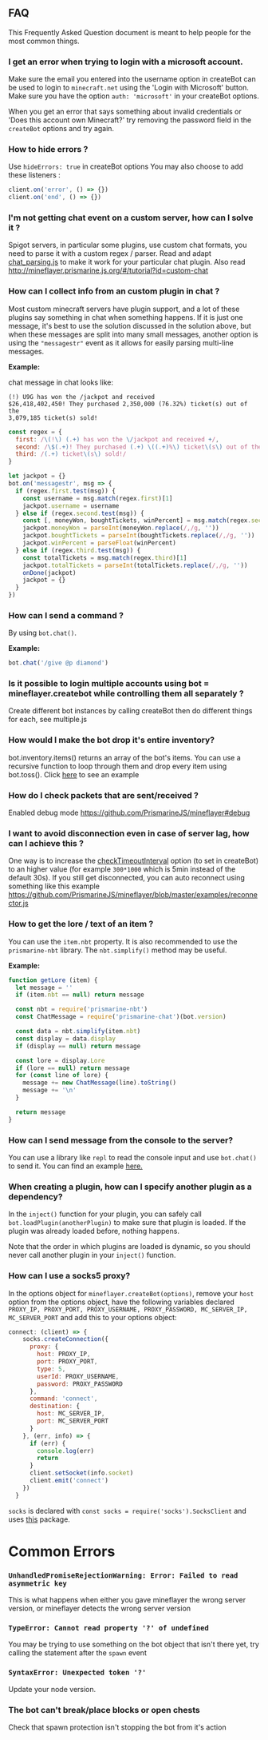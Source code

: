 ## FAQ

This Frequently Asked Question document is meant to help people for the most common things.

### I get an error when trying to login with a microsoft account.

Make sure the email you entered into the username option in createBot can be used to login to `minecraft.net` using the 'Login with Microsoft' button.
Make sure you have the option `auth: 'microsoft'` in your createBot options. 

When you get an error that says something about invalid credentials or 'Does this account own Minecraft?' try removing the password field in the `createBot` options and try again.

### How to hide errors ?

Use `hideErrors: true` in createBot options
You may also choose to add these listeners :
```js
client.on('error', () => {})
client.on('end', () => {})
```

### I'm not getting chat event on a custom server, how can I solve it ?

Spigot servers, in particular some plugins, use custom chat formats, you need to parse it with a custom regex / parser.
Read and adapt [chat_parsing.js](https://github.com/PrismarineJS/mineflayer/blob/master/examples/chat_parsing.js) to make it work for your particular
chat plugin. Also read http://mineflayer.prismarine.js.org/#/tutorial?id=custom-chat

### How can I collect info from an custom plugin in chat ?

Most custom minecraft servers have plugin support, and a lot of these plugins say something in chat when something happens. If it is just one message, it's best to use the solution discussed in the solution above, but when these messages are split into many small messages, another option is using the `"messagestr"` event as it allows for easily parsing multi-line messages.

**Example:**

chat message in chat looks like:
```
(!) U9G has won the /jackpot and received
$26,418,402,450! They purchased 2,350,000 (76.32%) ticket(s) out of the
3,079,185 ticket(s) sold!
```
```js
const regex = {
  first: /\(!\) (.+) has won the \/jackpot and received +/,
  second: /\$(.+)! They purchased (.+) \((.+)%\) ticket\(s\) out of the /,
  third: /(.+) ticket\(s\) sold!/
}

let jackpot = {}
bot.on('messagestr', msg => {
  if (regex.first.test(msg)) {
    const username = msg.match(regex.first)[1]
    jackpot.username = username
  } else if (regex.second.test(msg)) {
    const [, moneyWon, boughtTickets, winPercent] = msg.match(regex.second)
    jackpot.moneyWon = parseInt(moneyWon.replace(/,/g, ''))
    jackpot.boughtTickets = parseInt(boughtTickets.replace(/,/g, ''))
    jackpot.winPercent = parseFloat(winPercent)
  } else if (regex.third.test(msg)) {
    const totalTickets = msg.match(regex.third)[1]
    jackpot.totalTickets = parseInt(totalTickets.replace(/,/g, ''))
    onDone(jackpot)
    jackpot = {}
  }
})
```
### How can I send a command ?

By using `bot.chat()`.

**Example:**
```js
bot.chat('/give @p diamond')
```

### Is it possible to login multiple accounts using bot = mineflayer.createbot while controlling them all separately ?

Create different bot instances by calling createBot then do different things for each, see multiple.js

### How would I make the bot drop it's entire inventory?

bot.inventory.items() returns an array of the bot's items. You can use a recursive function to loop through them and drop every item using bot.toss(). Click [here](https://gist.github.com/dada513/3d88f772be4224b40f9e5d1787bd63e9) to see an example

### How do I check packets that are sent/received ?

Enabled debug mode https://github.com/PrismarineJS/mineflayer#debug

### I want to avoid disconnection even in case of server lag, how can I achieve this ?

One way is to increase the [checkTimeoutInterval](https://github.com/PrismarineJS/node-minecraft-protocol/blob/master/docs/API.md#mccreateclientoptions) option (to set in createBot) to an higher value (for example `300*1000` which is 5min instead of the default 30s). If you still get disconnected, you can auto reconnect using something like this example https://github.com/PrismarineJS/mineflayer/blob/master/examples/reconnector.js

### How to get the lore / text of an item ?

You can use the `item.nbt` property. It is also recommended to use the `prismarine-nbt` library. The `nbt.simplify()` method may be useful.

**Example:**
```js
function getLore (item) {
  let message = ''
  if (item.nbt == null) return message

  const nbt = require('prismarine-nbt')
  const ChatMessage = require('prismarine-chat')(bot.version)

  const data = nbt.simplify(item.nbt)
  const display = data.display
  if (display == null) return message

  const lore = display.Lore
  if (lore == null) return message
  for (const line of lore) {
    message += new ChatMessage(line).toString()
    message += '\n'
  }

  return message
}
```

### How can I send message from the console to the server?

You can use a library like `repl` to read the console input and use `bot.chat()` to send it. You can find an example [here.](https://github.com/PrismarineJS/mineflayer/blob/master/examples/repl.js)

### When creating a plugin, how can I specify another plugin as a dependency?

In the `inject()` function for your plugin, you can safely call `bot.loadPlugin(anotherPlugin)` to make sure that plugin is loaded. If the plugin was already loaded before, nothing happens.

Note that the order in which plugins are loaded is dynamic, so you should never call another plugin in your `inject()` function.

### How can I use a socks5 proxy?

In the options object for `mineflayer.createBot(options)`, remove your `host` option from the options object, have the following variables declared `PROXY_IP, PROXY_PORT, PROXY_USERNAME, PROXY_PASSWORD, MC_SERVER_IP, MC_SERVER_PORT` and add this to your options object:
```js
connect: (client) => {
    socks.createConnection({
      proxy: {
        host: PROXY_IP,
        port: PROXY_PORT,
        type: 5,
        userId: PROXY_USERNAME,
        password: PROXY_PASSWORD
      },
      command: 'connect',
      destination: {
        host: MC_SERVER_IP,
        port: MC_SERVER_PORT
      }
    }, (err, info) => {
      if (err) {
        console.log(err)
        return
      }
      client.setSocket(info.socket)
      client.emit('connect')
    })
  }
  ```
  `socks` is declared with `const socks = require('socks').SocksClient` and uses [this](https://www.npmjs.com/package/socks) package.
  
# Common Errors

### `UnhandledPromiseRejectionWarning: Error: Failed to read asymmetric key`

This is what happens when either you gave mineflayer the wrong server version, or mineflayer detects the wrong server version

### `TypeError: Cannot read property '?' of undefined`

You may be trying to use something on the bot object that isn't there yet, try calling the statement after the `spawn` event

### `SyntaxError: Unexpected token '?'`

Update your node version.

### The bot can't break/place blocks or open chests

Check that spawn protection isn't stopping the bot from it's action


